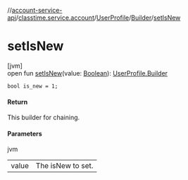 //[account-service-api](../../../../index.md)/[classtime.service.account](../../index.md)/[UserProfile](../index.md)/[Builder](index.md)/[setIsNew](set-is-new.md)

# setIsNew

[jvm]\
open fun [setIsNew](set-is-new.md)(value: [Boolean](https://kotlinlang.org/api/latest/jvm/stdlib/kotlin/-boolean/index.html)): [UserProfile.Builder](index.md)

`bool is_new = 1;`

#### Return

This builder for chaining.

#### Parameters

jvm

| | |
|---|---|
| value | The isNew to set. |
